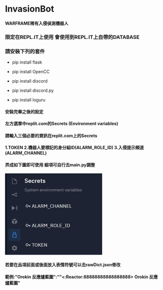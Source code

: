 # InvasionBot 
#### WARFRAME稀有入侵偵測機器人
### 限定在REPL.IT上使用 會使用到REPL.IT上自帶的DATABASE
### 請安裝下列的套件

+ pip install flask

+ pip install OpenCC

+ pip install discord

+ pip install discord.py

+ pip install loguru


#### 安裝完畢之後的設定
#### 左方選單中replit.com的Secrets (Environment variables) 
#### 請輸入三個必要的資訊在replit.com上的Secrets
#### 1.TOKEN 2.機器人要標記的身分組ID(ALARM_ROLE_ID) 3.入侵提示頻道(ALARM_CHANNEL)
#### 弄成如下圖即可使用 細項可自行去main.py調整
![](invpic.png "這樣")
#### 若要在品項前面或後面放入表情符號可以去rawDict.json修改
#### 範例:"Orokin 反應爐藍圖":""<:Reactor:88888888888888888> Orokin 反應爐藍圖"
